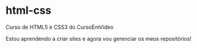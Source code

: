 # html-css
 Curso de HTML5 e CSS3 do CursoEmVideo

 Estou aprendendo a criar sites e agora vou gerenciar os meus repositórios!
